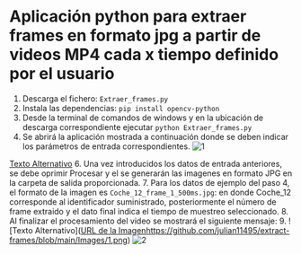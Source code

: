 # Aplicación python para extraer frames en formato jpg a partir de videos MP4 cada x tiempo definido por el usuario

1. Descarga el fichero: `Extraer_frames.py`
2. Instala las dependencias: `pip install opencv-python`
3. Desde la terminal de comandos de windows y en la ubicación de descarga correspondiente ejecutar `python Extraer_frames.py`
4. Se abrirá la aplicación mostrada a continuación donde se deben indicar los parámetros de entrada correspondientes.
![1](https://github.com/julian11495/extract-frames/assets/32869939/323319f3-d577-478d-9c11-c210406c8425)

[Texto Alternativo]([https://github.com/julian11495/extract-frames/blob/main/Images/1.png])
6. Una vez introducidos los datos de entrada anteriores, se debe oprimir Procesar y el se generarán  las imagenes en formato JPG en la carpeta de salida proporcionada.
7. Para los datos de ejemplo del paso 4, el formato de la imagen es `Coche_12_frame_1_500ms.jpg`: en donde Coche_12 corresponde al identificador suministrado, posteriormente el número de frame extraido y el dato final indica el tiempo de muestreo seleccionado.
8. Al finalizar el procesamiento del video se mostrará el siguiente mensaje:
9. ![Texto Alternativo]([URL de la Imagen](https://github.com/julian11495/extract-frames/blob/main/Images/1.png)https://github.com/julian11495/extract-frames/blob/main/Images/1.png)
![2](https://github.com/julian11495/extract-frames/assets/32869939/32bbe40b-fcf3-476e-a51f-c379bffe2874)





